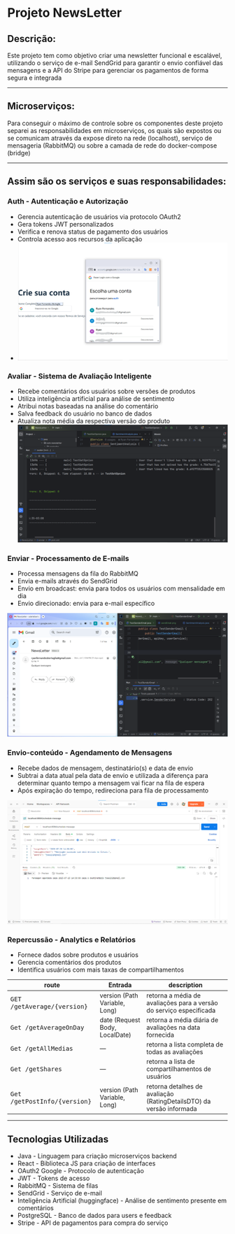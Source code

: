 # Projeto NewsLetter

## Descrição:
Este projeto tem como objetivo criar uma newsletter funcional e escalável, utilizando o serviço de e-mail SendGrid para garantir o envio confiável das mensagens e a API do Stripe para gerenciar os pagamentos de forma segura e integrada

---
## Microserviços:
Para conseguir o máximo de controle sobre os componentes deste projeto separei as responsabilidades em microserviços, os quais são expostos ou se comunicam através da expose direto na rede (localhost), serviço de mensageria (RabbitMQ) ou sobre a camada de rede do docker-compose (bridge)

---
## Assim são os serviços e suas responsabilidades:

### Auth - Autenticação e Autorização

* Gerencia autenticação de usuários via protocolo OAuth2
* Gera tokens JWT personalizados
* Verifica e renova status de pagamento dos usuários
* Controla acesso aos recursos da aplicação
* ![criar conta pelo google](./img/telaOAuth2.png)

### Avaliar - Sistema de Avaliação Inteligente

* Recebe comentários dos usuários sobre versões de produtos
* Utiliza inteligência artificial para análise de sentimento 
* Atribui notas baseadas na análise do comentário
* Salva feedback do usuário no banco de dados
* Atualiza nota média da respectiva versão do produto
![testes avaliações](./img/testsOpinion.png)

### Enviar - Processamento de E-mails

* Processa mensagens da fila do RabbitMQ
* Envia e-mails através do SendGrid
* Envio em broadcast: envia para todos os usuários com mensalidade em dia
* Envio direcionado: envia para e-mail específico

![testes avaliações](./img/sendEmail.png)


### Envio-conteúdo - Agendamento de Mensagens

* Recebe dados de mensagem, destinatário(s) e data de envio
* Subtrai a data atual pela data de envio e utilizada a diferença para determinar quanto tempo a mensagem vai ficar na fila de espera
* Após expiração do tempo, redireciona para fila de processamento

![testes avaliações](./img/agendar.png)


### Repercussão - Analytics e Relatórios

* Fornece dados sobre produtos e usuários
* Gerencia comentários dos produtos
* Identifica usuários com mais taxas de compartilhamentos

| route                                 | Entrada                        | description                                                         |
|---------------------------------------|--------------------------------|---------------------------------------------------------------------|
| <kbd>GET /getAverage/{version}</kbd>  | version (Path Variable, Long)  | retorna a média de avaliações para a versão do serviço especificada |
| <kbd>Get /getAverageOnDay</kbd>       | date (Request Body, LocalDate) | retorna a média diária de avaliações na data fornecida              |
| <kbd>Get /getAllMedias</kbd>          | —                              | retorna a lista completa de todas as avaliações                     |
| <kbd>Get /getShares</kbd>             | —                              | retorna a lista de compartilhamentos de usuários                    |
| <kbd>Get /getPostInfo/{version}</kbd> | version (Path Variable, Long)  | retorna detalhes de avaliação (RatingDetailsDTO) da versão informada|

---
## Tecnologias Utilizadas

* Java - Linguagem para criação microserviços backend
* React - Biblioteca JS para criação de interfaces
* OAuth2 Google - Protocolo de autenticação
* JWT - Tokens de acesso
* RabbitMQ - Sistema de filas
* SendGrid - Serviço de e-mail
* Inteligência Artificial (huggingface) - Análise de sentimento presente em comentários
* PostgreSQL - Banco de dados para users e feedback
* Stripe - API de pagamentos para compra do serviço
